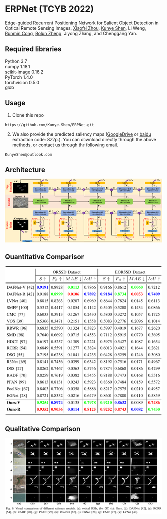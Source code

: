 # ERPNet (TCYB 2022)
Edge-guided Recurrent Positioning Network for Salient Object Detection in Optical Remote Sensing Images, [Xiaofei Zhou](https://scholar.google.com.hk/citations?hl=zh-CN&user=2PUAFW8AAAAJ), [Kunye Shen](https://scholar.google.com.hk/citations?hl=zh-CN&user=q6_PkywAAAAJ), Li Weng, [Runmin Cong](https://scholar.google.com.hk/citations?hl=zh-CN&user=-VrKJ0EAAAAJ), [Bolun Zheng](https://scholar.google.com.hk/citations?hl=zh-CN&user=cZRVzVYAAAAJ), Jiyong Zhang, and Chenggang Yan.

## Required libraries

Python 3.7  
numpy 1.18.1  
scikit-image 0.16.2  
PyTorch 1.4.0  
torchvision 0.5.0  
glob

## Usage
1. Clone this repo
```
https://github.com/Kunye-Shen/ERPNet.git
```
2. We also provide the predicted saliency maps ([GoogleDrive](https://drive.google.com/drive/folders/1KV0DOnu_u6GlRT8qRfYc5ZC46RR5RQbI?usp=sharing) or [baidu](https://pan.baidu.com/s/1l3idpr-RGFz6KIVqBHKsHQ) extraction code: 8z2p.). You can download directly through the above methods, or contact us through the following email.
```
KunyeShen@outlook.com
```

## Architecture
![ERPNet architecture](figures/architecture.jpg)

## Quantitative Comparison
![Quantitative Comparison](figures/quan.jpg)

## Qualitative Comparison
![Qualitative Comparison](figures/qual.png)
